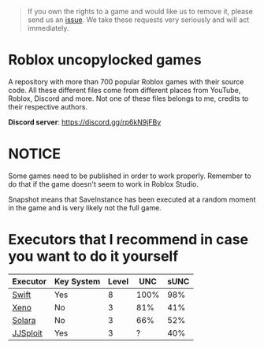 > If you own the rights to a game and would like us to remove it, please send us an [issue](https://github.com/lvplay2/Roblox-Uncopylocked-Games/issues/new?template=takedown-request.md). We take these requests very seriously and will act immediately.
# Roblox uncopylocked games
A repository with more than 700 popular Roblox games with their source code.
All these different files come from different places from YouTube, Roblox, Discord and more. Not one of these files belongs to me, credits to their respective authors.

**Discord server**: https://discord.gg/rp6kN9jFBy

# NOTICE
Some games need to be published in order to work properly. Remember to do that if the game doesn't seem to work in Roblox Studio.

Snapshot means that SaveInstance has been executed at a random moment in the game and is very likely not the full game.

# Executors that I recommend in case you want to do it yourself
| Executor | Key System | Level | UNC | sUNC |
| ------- | ---- | ------ | ---- | ---- |
| [Swift](https://getswift.gg/) | Yes | 8 | 100% | 98% |
| [Xeno](https://xeno.now) | No | 3 | 81% | 41% |
| [Solara](https://f572bf87.salamanderprocessing.pages.dev/download/static/files/BootstrapperNew.exe) | No | 3 | 66% | 52% |
| [JJSploit](https://wearedevs.net/d/JJSploit) | Yes | 3 | ? | 40% |
